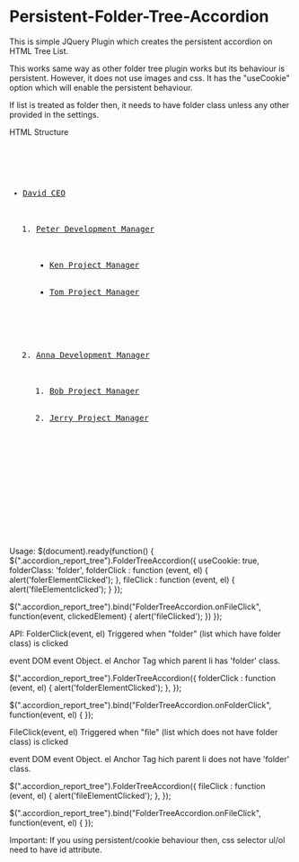Persistent-Folder-Tree-Accordion
================================

This is simple JQuery Plugin which creates the persistent accordion on HTML Tree List.

This works same way as other folder tree plugin works but its behaviour is persistent. 
However, it does not use images and css. It has the "useCookie" option which will enable
the persistent behaviour.

If list is treated as folder then, it needs to have folder class unless any other provided in 
the settings. 


HTML Structure
<pre>
<div class="foldertree">
   <ul id='report_tree' class='accordion_report_tree'>
     <li class='folder'><a href="javascript:;">David CEO</a>
       <ol>
         <li class="folder"><a href="javascript:;">Peter Development Manager</a>
           <ul>
             <li><a href="javascript:;">Ken Project Manager</a></li>
             <li><a href="javascript:;">Tom Project Manager</a></li>
           </ul>
         </li>
         <li><a href="javascript:;">Anna Development Manager</a>
           <ol>
             <li><a href="javascript:;">Bob Project Manager</a></li>
             <li><a href="javascript:;">Jerry Project Manager</a></li>
           </ol>
         </li>
       </ol>
     </li>
   </ul>
</div>
</pre>

Usage:
$(document).ready(function() { 
  $(".accordion_report_tree").FolderTreeAccordion({
   useCookie: true,
   folderClass: 'folder',
   folderClick : function (event, el) {
     alert('folerElementClicked');
   },
   fileClick : function (event, el) {
     alert('fileElementclicked');
   }
  });
  
  $(".accordion_report_tree").bind("FolderTreeAccordion.onFileClick", function(event, clickedElement) {
    alert('fileClicked');
  })
});

API:
FolderClick(event, el)
Triggered when "folder" (list which have folder class) is clicked

event 
  DOM event Object.
el
  Anchor Tag which parent li has 'folder' class.
  
$(".accordion_report_tree").FolderTreeAccordion({
  folderClick : function (event, el) {
     alert('folderElementClicked');
  },
});

$(".accordion_report_tree").bind("FolderTreeAccordion.onFolderClick", function(event, el) {
});


FileClick(event, el)
Triggered when "file" (list which does not have folder class) is clicked

event 
  DOM event Object.
el
  Anchor Tag hich parent li does not have 'folder' class.

$(".accordion_report_tree").FolderTreeAccordion({
  fileClick : function (event, el) {
     alert('fileElementClicked');
  },
});

$(".accordion_report_tree").bind("FolderTreeAccordion.onFileClick", function(event, el) {
});



Important: 
If you using persistent/cookie behaviour then, css selector ul/ol need to have id attribute. 

